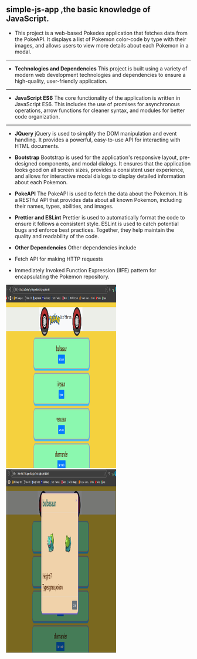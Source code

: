 ## simple-js-app ,the basic knowledge of JavaScript.
- This project is a web-based Pokedex application that fetches data from the PokeAPI. It displays a list of Pokemon color-code by type with their images, and allows users to view more details about each Pokemon in a modal.

---

- **Technologies and Dependencies**
This project is built using a variety of modern web development technologies and dependencies to ensure a high-quality, user-friendly application.

---

- **JavaScript ES6**
The core functionality of the application is written in JavaScript ES6. This includes the use of promises for asynchronous operations, arrow functions for cleaner syntax, and modules for better code organization.

---

- **JQuery**
jQuery is used to simplify the DOM manipulation and event handling. It provides a powerful, easy-to-use API for interacting with HTML documents.

- **Bootstrap**
Bootstrap is used for the application's responsive layout, pre-designed components, and modal dialogs. It ensures that the application looks good on all screen sizes, provides a consistent user experience, and allows for interactive modal dialogs to display detailed information about each Pokemon.

- **PokeAPI**
The PokeAPI is used to fetch the data about the Pokemon. It is a RESTful API that provides data about all known Pokemon, including their names, types, abilities, and images.

- **Prettier and ESLint**
Prettier is used to automatically format the code to ensure it follows a consistent style. ESLint is used to catch potential bugs and enforce best practices. Together, they help maintain the quality and readability of the code.

- **Other Dependencies**
Other dependencies include
- Fetch API for making HTTP requests
- Immediately Invoked Function Expression (IIFE) pattern for encapsulating the Pokemon repository.

<img src="pok/Screenshot 2024-11-11 225640.png" alt="home" width="300" height="500">
<img src="pok/Screenshot 2024-11-11 225708.png" alt="home" width="300" height="500">


